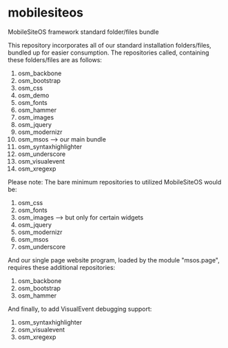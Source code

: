 mobilesiteos
============

MobileSiteOS framework standard folder/files bundle

This repository incorporates all of our standard installation folders/files, bundled up for easier consumption. The repositories called, containing these folders/files are as follows:

1. osm_backbone
2. osm_bootstrap
3. osm_css
4. osm_demo
5. osm_fonts
6. osm_hammer
7. osm_images
8. osm_jquery
9. osm_modernizr
10. osm_msos  --> our main bundle
11. osm_syntaxhighlighter
12. osm_underscore
13. osm_visualevent
14. osm_xregexp


Please note: The bare minimum repositories to utilized MobileSiteOS would be:

1. osm_css
2. osm_fonts
3. osm_images --> but only for certain widgets
4. osm_jquery
5. osm_modernizr
6. osm_msos
7. osm_underscore


And our single page website program, loaded by the module "msos.page", requires these additional repositories:

1. osm_backbone
2. osm_bootstrap
3. osm_hammer


And finally, to add VisualEvent debugging support:

1. osm_syntaxhighlighter
2. osm_visualevent
3. osm_xregexp

